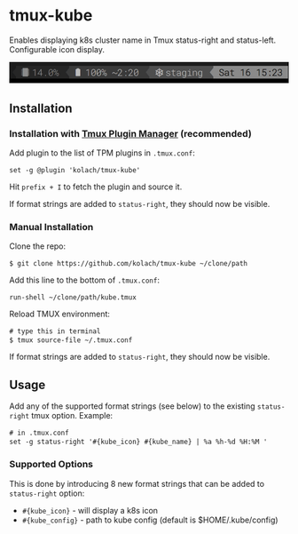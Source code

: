 # tmux-kube

Enables displaying k8s cluster name in Tmux status-right and status-left. Configurable icon display.

![](./screenshots/screenshot.png)

## Installation

### Installation with [Tmux Plugin Manager](https://github.com/tmux-plugins/tpm) (recommended)

Add plugin to the list of TPM plugins in `.tmux.conf`:

    set -g @plugin 'kolach/tmux-kube'

Hit `prefix + I` to fetch the plugin and source it.

If format strings are added to `status-right`, they should now be visible.

### Manual Installation

Clone the repo:

    $ git clone https://github.com/kolach/tmux-kube ~/clone/path

Add this line to the bottom of `.tmux.conf`:

    run-shell ~/clone/path/kube.tmux

Reload TMUX environment:

    # type this in terminal
    $ tmux source-file ~/.tmux.conf

If format strings are added to `status-right`, they should now be visible.

## Usage

Add any of the supported format strings (see below) to the existing `status-right` tmux option.
Example:

    # in .tmux.conf
    set -g status-right '#{kube_icon} #{kube_name} | %a %h-%d %H:%M '

### Supported Options

This is done by introducing 8 new format strings that can be added to
`status-right` option:

 - `#{kube_icon}` - will display a k8s icon
 - `#{kube_config}` - path to kube config (default is $HOME/.kube/config)


